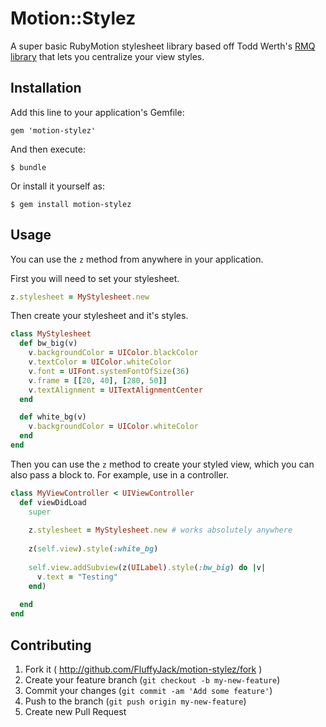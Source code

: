 # Motion::Stylez

A super basic RubyMotion stylesheet library based off Todd Werth's [RMQ library](https://github.com/infinitered/rmq) that lets you centralize your view styles.

## Installation

Add this line to your application's Gemfile:

    gem 'motion-stylez'

And then execute:

    $ bundle

Or install it yourself as:

    $ gem install motion-stylez

## Usage

You can use the `z` method from anywhere in your application.

First you will need to set your stylesheet.

```ruby
z.stylesheet = MyStylesheet.new
```

Then create your stylesheet and it's styles.

```ruby
class MyStylesheet
  def bw_big(v)
    v.backgroundColor = UIColor.blackColor
    v.textColor = UIColor.whiteColor
    v.font = UIFont.systemFontOfSize(36)
    v.frame = [[20, 40], [280, 50]]
    v.textAlignment = UITextAlignmentCenter
  end

  def white_bg(v)
    v.backgroundColor = UIColor.whiteColor
  end
end
```

Then you can use the `z` method to create your styled view, which you can also pass a block to. For example, use in a controller.

```ruby
class MyViewController < UIViewController
  def viewDidLoad
    super
 
    z.stylesheet = MyStylesheet.new # works absolutely anywhere
 
    z(self.view).style(:white_bg)
 
    self.view.addSubview(z(UILabel).style(:bw_big) do |v|
      v.text = "Testing"
    end)
 
  end
end
```

## Contributing

1. Fork it ( http://github.com/FluffyJack/motion-stylez/fork )
2. Create your feature branch (`git checkout -b my-new-feature`)
3. Commit your changes (`git commit -am 'Add some feature'`)
4. Push to the branch (`git push origin my-new-feature`)
5. Create new Pull Request
